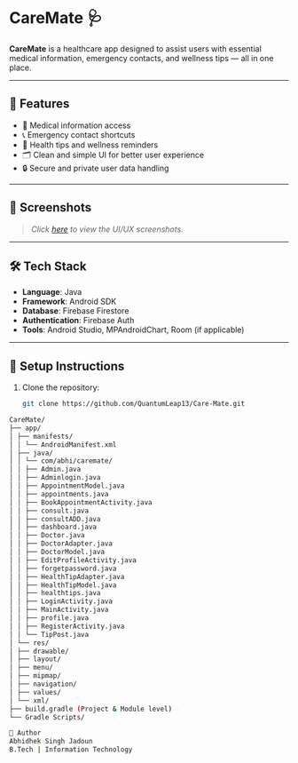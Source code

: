 # CareMate 🩺

**CareMate** is a healthcare app designed to assist users with essential medical information, emergency contacts, and wellness tips — all in one place.

---

## 🚀 Features

- 🏥 Medical information access  
- 📞 Emergency contact shortcuts  
- 💊 Health tips and wellness reminders  
- 🗂️ Clean and simple UI for better user experience  
- 🔒 Secure and private user data handling

---

## 📱 Screenshots

> _Click [here](https://drive.google.com/file/d/1UIY3wMGihEq5bIPnhKegy3uvcwVsMgJZ/view?usp=sharing) to view the UI/UX screenshots._
---

## 🛠️ Tech Stack

- **Language**: Java  
- **Framework**: Android SDK  
- **Database**: Firebase Firestore  
- **Authentication**: Firebase Auth  
- **Tools**: Android Studio, MPAndroidChart, Room (if applicable)

---

## 🔧 Setup Instructions

1. Clone the repository:
   ```bash
   git clone https://github.com/QuantumLeap13/Care-Mate.git

 ```bash
CareMate/
├── app/
│ ├── manifests/
│ │ └── AndroidManifest.xml
│ ├── java/
│ │ └── com/abhi/caremate/
│ │ ├── Admin.java
│ │ ├── Adminlogin.java
│ │ ├── AppointmentModel.java
│ │ ├── appointments.java
│ │ ├── BookAppointmentActivity.java
│ │ ├── consult.java
│ │ ├── consultADD.java
│ │ ├── dashboard.java
│ │ ├── Doctor.java
│ │ ├── DoctorAdapter.java
│ │ ├── DoctorModel.java
│ │ ├── EditProfileActivity.java
│ │ ├── forgetpassword.java
│ │ ├── HealthTipAdapter.java
│ │ ├── HealthTipModel.java
│ │ ├── healthtips.java
│ │ ├── LoginActivity.java
│ │ ├── MainActivity.java
│ │ ├── profile.java
│ │ ├── RegisterActivity.java
│ │ └── TipPost.java
│ └── res/
│ ├── drawable/
│ ├── layout/
│ ├── menu/
│ ├── mipmap/
│ ├── navigation/
│ ├── values/
│ └── xml/
├── build.gradle (Project & Module level)
└── Gradle Scripts/

👤 Author
Abhidhek Singh Jadoun
B.Tech | Information Technology
